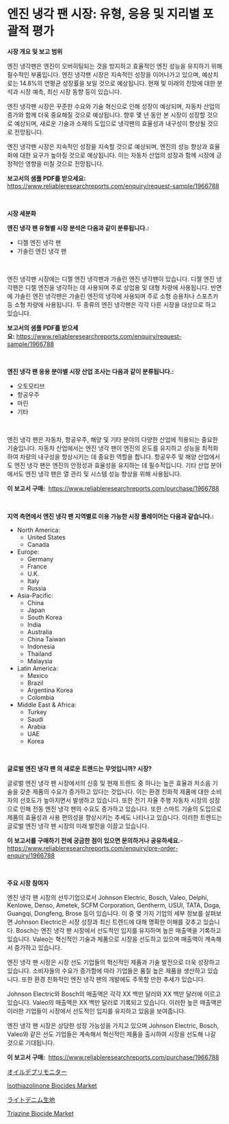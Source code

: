<p><h1>엔진 냉각 팬 시장: 유형, 응용 및 지리별 포괄적 평가</h1></p><p><strong>시장 개요 및 보고 범위</strong></p>
<p><p>엔진 냉각팬은 엔진이 오버히팅되는 것을 방지하고 효율적인 엔진 성능을 유지하기 위해 필수적인 부품입니다. 엔진 냉각팬 시장은 지속적인 성장을 이어나가고 있으며, 예상치로는 14.8%의 연평균 성장률을 보일 것으로 예상됩니다. 현재 및 미래의 전망에 대한 분석과 시장 예측, 최신 시장 동향 등이 있습니다.</p><p>엔진 냉각팬 시장은 꾸준한 수요와 기술 혁신으로 인해 성장이 예상되며, 자동차 산업의 증가와 함께 더욱 중요해질 것으로 예상됩니다. 향후 몇 년 동안 본 시장이 성장할 것으로 예상되며, 새로운 기술과 소재의 도입으로 냉각팬의 효율성과 내구성이 향상될 것으로 전망됩니다.</p><p>엔진 냉각팬 시장은 지속적인 성장을 지속할 것으로 예상되며, 엔진의 성능 향상과 효율화에 대한 요구가 높아질 것으로 예상됩니다. 이는 자동차 산업의 성장과 함께 시장에 긍정적인 영향을 미칠 것으로 전망됩니다.</p></p>
<p><strong>보고서의 샘플 PDF를 받으세요:</strong> <a href="https://www.reliableresearchreports.com/enquiry/request-sample/1966788">https://www.reliableresearchreports.com/enquiry/request-sample/1966788</a></p>
<p>&nbsp;</p>
<p><strong>시장 세분화</strong></p>
<p><strong>엔진 냉각 팬 유형별 시장 분석은 다음과 같이 분류됩니다.:</strong></p>
<p><ul><li>디젤 엔진 냉각 팬</li><li>가솔린 엔진 냉각 팬</li></ul></p>
<p>&nbsp;</p>
<p><p>엔진 냉각팬 시장에는 디젤 엔진 냉각팬과 가솔린 엔진 냉각팬이 있습니다. 디젤 엔진 냉각팬은 디젤 엔진을 냉각하는 데 사용되며 주로 상업용 및 대형 차량에 사용됩니다. 반면에 가솔린 엔진 냉각팬은 가솔린 엔진의 냉각에 사용되며 주로 소형 승용차나 스포츠카 등 소형 차량에 사용됩니다. 두 종류의 엔진 냉각팬은 각각 다른 시장을 대상으로 하고 있습니다.</p></p>
<p><strong>보고서의 샘플 PDF를 받으세요:</strong>&nbsp;<a href="https://www.reliableresearchreports.com/enquiry/request-sample/1966788">https://www.reliableresearchreports.com/enquiry/request-sample/1966788</a></p>
<p>&nbsp;</p>
<p><strong> 엔진 냉각 팬 응용 분야별 시장 산업 조사는 다음과 같이 분류됩니다.:</strong></p>
<p><ul><li>오토모티브</li><li>항공우주</li><li>마린</li><li>기타</li></ul></p>
<p>&nbsp;</p>
<p><p>엔진 냉각 팬은 자동차, 항공우주, 해양 및 기타 분야의 다양한 산업에 적용되는 중요한 기술입니다. 자동차 산업에서는 엔진 냉각 팬이 엔진의 온도를 유지하고 성능을 최적화하여 차량의 내구성을 향상시키는 데 중요한 역할을 합니다. 항공우주 및 해양 산업에서도 엔진 냉각 팬은 엔진의 안정성과 효율성을 유지하는 데 필수적입니다. 기타 산업 분야에서도 엔진 냉각 팬은 열 관리 및 시스템 성능 향상을 위해 사용됩니다.</p></p>
<p><strong>이 보고서 구매:</strong>&nbsp; <a href="https://www.reliableresearchreports.com/purchase/1966788">https://www.reliableresearchreports.com/purchase/1966788</a></p>
<p>&nbsp;</p>
<p><strong>지역 측면에서 엔진 냉각 팬 지역별로 이용 가능한 시장 플레이어는 다음과 같습니다.:</strong></p>
<p><ul>
    <li>
        North America:
        <ul>
            <li>United States</li>
            <li>Canada</li>
        </ul>
    </li>
    <li>
        Europe:
        <ul>
            <li>Germany</li>
            <li>France</li>
            <li>U.K.</li>
            <li>Italy</li>
            <li>Russia</li>
        </ul>
    </li>
    <li>
        Asia-Pacific:
        <ul>
            <li>China</li>
            <li>Japan</li>
            <li>South Korea</li>
            <li>India</li>
            <li>Australia</li>
            <li>China Taiwan</li>
            <li>Indonesia</li>
            <li>Thailand</li>
            <li>Malaysia</li>
        </ul>
    </li>
    <li>
        Latin America:
        <ul>
            <li>Mexico</li>
            <li>Brazil</li>
            <li>Argentina Korea</li>
            <li>Colombia</li>
        </ul>
    </li>
    <li>
        Middle East & Africa:
        <ul>
            <li>Turkey</li>
            <li>Saudi</li>
            <li>Arabia</li>
            <li>UAE</li>
            <li>Korea</li>
        </ul>
    </li>
    </ul></p>
<p>&nbsp;</p>
<p><strong>글로벌 엔진 냉각 팬 의 새로운 트렌드는 무엇입니까? 시장?</strong></p>
<p><p>글로벌 엔진 냉각 팬 시장에서의 신흥 및 현재 트렌드 중 하나는 높은 효율과 저소음 기술을 갖춘 제품의 수요가 증가하고 있다는 것입니다. 이는 환경 친화적 제품에 대한 소비자의 선호도가 높아지면서 발생하고 있습니다. 또한 전기 자율 주행 자동차 시장의 성장으로 인해 전동 엔진 냉각 팬의 수요도 증가하고 있습니다. 또한 스마트 기술의 도입으로 제품의 효율성과 사용 편의성을 향상시키는 추세도 나타나고 있습니다. 이러한 트렌드는 글로벌 엔진 냉각 팬 시장의 미래 발전을 이끌고 있습니다.</p></p>
<p><strong>이 보고서를 구매하기 전에 궁금한 점이 있으면 문의하거나 공유하세요.</strong>- <a href="https://www.reliableresearchreports.com/enquiry/pre-order-enquiry/1966788">https://www.reliableresearchreports.com/enquiry/pre-order-enquiry/1966788</a></p>
<p>&nbsp;</p>
<p><strong>주요 시장 참여자</strong></p>
<p><p>엔진 냉각 팬 시장의 선두기업으로서 Johnson Electric, Bosch, Valeo, Delphi, Kenlowe, Denso, Ametek, SCFM Corporation, Gentherm, USUI, TATA, Doga, Guangqi, Dongfeng, Brose 등이 있습니다. 이 중 몇 가지 기업의 세부 정보를 살펴보면 Johnson Electric은 시장 성장과 최신 트렌드에 대해 명확한 이해를 갖추고 있습니다. Bosch는 엔진 냉각 팬 시장에서 선도적인 입지를 유지하며 높은 매출액을 기록하고 있습니다. Valeo는 혁신적인 기술과 제품으로 시장을 선도하고 있으며 매출액이 계속해서 증가하고 있습니다.</p><p>엔진 냉각 팬 시장은 시장 선도 기업들의 혁신적인 제품과 기술 발전으로 더욱 성장하고 있습니다. 소비자들의 수요가 증가함에 따라 기업들은 품질 높은 제품을 생산하고 있습니다. 또한 환경 친화적인 엔진 냉각 팬의 개발에도 주목할 만한 추세가 있습니다.</p><p>Johnson Electric와 Bosch의 매출액은 각각 XX 백만 달러와 XX 백만 달러에 이르고 있습니다. Valeo의 매출액은 XX 백만 달러로 기록되고 있습니다. 이러한 높은 매출액은 이러한 기업들이 시장에서 선도적인 입지를 유지하고 있음을 보여줍니다.</p><p>엔진 냉각 팬 시장은 상당한 성장 가능성을 가지고 있으며 Johnson Electric, Bosch, Valeo와 같은 선도 기업들은 계속해서 혁신적인 제품을 출시하여 시장을 선도해 나갈 것으로 기대됩니다.</p></p>
<p><strong>이 보고서 구매:</strong>&nbsp;&nbsp;<a href="https://www.reliableresearchreports.com/purchase/1966788">https://www.reliableresearchreports.com/purchase/1966788</a></p>
<p><p><a href="https://medium.com/@shade463/%E3%82%AA%E3%82%A4%E3%83%AB%E3%83%87%E3%83%96%E3%83%AA%E3%83%A2%E3%83%8B%E3%82%BF%E3%83%BC%E3%83%9E%E3%83%BC%E3%82%B1%E3%83%83%E3%83%88%E3%83%AC%E3%83%9D%E3%83%BC%E3%83%88%E3%81%AF-%E3%81%93%E3%81%AE%E5%B8%82%E5%A0%B4%E3%81%AE%E6%9C%80%E6%96%B0%E3%81%AE%E3%83%88%E3%83%AC%E3%83%B3%E3%83%89%E3%82%84%E6%88%90%E9%95%B7%E6%A9%9F%E4%BC%9A%E3%82%92%E7%A4%BA%E3%81%97%E3%81%A6%E3%81%84%E3%81%BE%E3%81%99-838f4119ac2e">オイルデブリモニター</a></p><p><a href="https://github.com/dx0328/Market-Research-Report-List-1/blob/main/isothiazolinone-biocides-market.md">Isothiazolinone Biocides Market</a></p><p><a href="https://medium.com/@shade463/%E3%83%A9%E3%82%A4%E3%83%88%E3%83%87%E3%83%8B%E3%83%A0%E7%94%9F%E5%9C%B0%E5%B8%82%E5%A0%B4%E3%81%AE%E8%A6%8F%E6%A8%A1%E3%81%A8%E5%B8%82%E5%A0%B4%E5%8B%95%E5%90%91-%E5%AE%8C%E5%85%A8%E3%81%AA%E6%A5%AD%E7%95%8C%E6%A6%82%E8%A6%81-2024%E5%B9%B4%E3%81%8B%E3%82%892031%E5%B9%B4-b013d4ae5b15">ライトデニム生地</a></p><p><a href="https://github.com/juancolorado15/Market-Research-Report-List-1/blob/main/triazine-biocide-market.md">Triazine Biocide Market</a></p></p>
